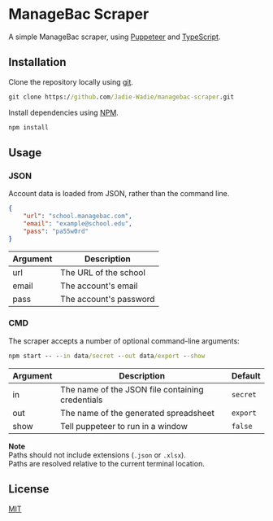 # ManageBac Scraper

A simple ManageBac scraper, using [Puppeteer](https://pptr.dev/) and [TypeScript](https://www.typescriptlang.org/).

## Installation

Clone the repository locally using [git](https://git-scm.com/).

```cmd
git clone https://github.com/Jadie-Wadie/managebac-scraper.git
```

Install dependencies using [NPM](https://www.npmjs.com/).

```cmd
npm install
```

## Usage

### JSON

Account data is loaded from JSON, rather than the command line.

```json
{
	"url": "school.managebac.com",
	"email": "example@school.edu",
	"pass": "pa55w0rd"
}
```

| Argument | Description            |
| -------- | ---------------------- |
| url      | The URL of the school  |
| email    | The account's email    |
| pass     | The account's password |

### CMD

The scraper accepts a number of optional command-line arguments:

```cmd
npm start -- --in data/secret --out data/export --show
```

| Argument | Description                                      | Default  |
| -------- | ------------------------------------------------ | -------- |
| in       | The name of the JSON file containing credentials | `secret` |
| out      | The name of the generated spreadsheet            | `export` |
| show     | Tell puppeteer to run in a window                | `false`  |

**Note**<br>
Paths should not include extensions (`.json` or `.xlsx`).<br>
Paths are resolved relative to the current terminal location.

## License

[MIT](https://choosealicense.com/licenses/mit/)
